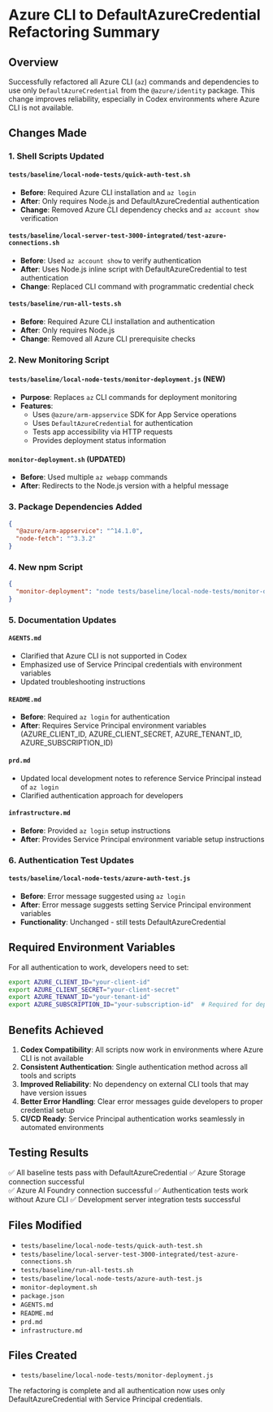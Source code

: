 # Azure CLI to DefaultAzureCredential Refactoring Summary

## Overview
Successfully refactored all Azure CLI (`az`) commands and dependencies to use only `DefaultAzureCredential` from the `@azure/identity` package. This change improves reliability, especially in Codex environments where Azure CLI is not available.

## Changes Made

### 1. Shell Scripts Updated

#### `tests/baseline/local-node-tests/quick-auth-test.sh`
- **Before**: Required Azure CLI installation and `az login`
- **After**: Only requires Node.js and DefaultAzureCredential authentication
- **Change**: Removed Azure CLI dependency checks and `az account show` verification

#### `tests/baseline/local-server-test-3000-integrated/test-azure-connections.sh`
- **Before**: Used `az account show` to verify authentication
- **After**: Uses Node.js inline script with DefaultAzureCredential to test authentication
- **Change**: Replaced CLI command with programmatic credential check

#### `tests/baseline/run-all-tests.sh`
- **Before**: Required Azure CLI installation and authentication
- **After**: Only requires Node.js
- **Change**: Removed all Azure CLI prerequisite checks

### 2. New Monitoring Script

#### `tests/baseline/local-node-tests/monitor-deployment.js` (NEW)
- **Purpose**: Replaces `az` CLI commands for deployment monitoring
- **Features**: 
  - Uses `@azure/arm-appservice` SDK for App Service operations
  - Uses `DefaultAzureCredential` for authentication
  - Tests app accessibility via HTTP requests
  - Provides deployment status information

#### `monitor-deployment.sh` (UPDATED)
- **Before**: Used multiple `az webapp` commands
- **After**: Redirects to the Node.js version with a helpful message

### 3. Package Dependencies Added

```json
{
  "@azure/arm-appservice": "^14.1.0",
  "node-fetch": "^3.3.2"
}
```

### 4. New npm Script

```json
{
  "monitor-deployment": "node tests/baseline/local-node-tests/monitor-deployment.js"
}
```

### 5. Documentation Updates

#### `AGENTS.md`
- Clarified that Azure CLI is not supported in Codex
- Emphasized use of Service Principal credentials with environment variables
- Updated troubleshooting instructions

#### `README.md`
- **Before**: Required `az login` for authentication
- **After**: Requires Service Principal environment variables (AZURE_CLIENT_ID, AZURE_CLIENT_SECRET, AZURE_TENANT_ID, AZURE_SUBSCRIPTION_ID)

#### `prd.md`
- Updated local development notes to reference Service Principal instead of `az login`
- Clarified authentication approach for developers

#### `infrastructure.md`
- **Before**: Provided `az login` setup instructions
- **After**: Provides Service Principal environment variable setup instructions

### 6. Authentication Test Updates

#### `tests/baseline/local-node-tests/azure-auth-test.js`
- **Before**: Error message suggested using `az login`
- **After**: Error message suggests setting Service Principal environment variables
- **Functionality**: Unchanged - still tests DefaultAzureCredential

## Required Environment Variables

For all authentication to work, developers need to set:

```bash
export AZURE_CLIENT_ID="your-client-id"
export AZURE_CLIENT_SECRET="your-client-secret"
export AZURE_TENANT_ID="your-tenant-id"
export AZURE_SUBSCRIPTION_ID="your-subscription-id"  # Required for deployment monitoring
```

## Benefits Achieved

1. **Codex Compatibility**: All scripts now work in environments where Azure CLI is not available
2. **Consistent Authentication**: Single authentication method across all tools and scripts
3. **Improved Reliability**: No dependency on external CLI tools that may have version issues
4. **Better Error Handling**: Clear error messages guide developers to proper credential setup
5. **CI/CD Ready**: Service Principal authentication works seamlessly in automated environments

## Testing Results

✅ All baseline tests pass with DefaultAzureCredential
✅ Azure Storage connection successful  
✅ Azure AI Foundry connection successful
✅ Authentication tests work without Azure CLI
✅ Development server integration tests successful

## Files Modified

- `tests/baseline/local-node-tests/quick-auth-test.sh`
- `tests/baseline/local-server-test-3000-integrated/test-azure-connections.sh`
- `tests/baseline/run-all-tests.sh`
- `tests/baseline/local-node-tests/azure-auth-test.js`
- `monitor-deployment.sh`
- `package.json`
- `AGENTS.md`
- `README.md`
- `prd.md`
- `infrastructure.md`

## Files Created

- `tests/baseline/local-node-tests/monitor-deployment.js`

The refactoring is complete and all authentication now uses only DefaultAzureCredential with Service Principal credentials.
